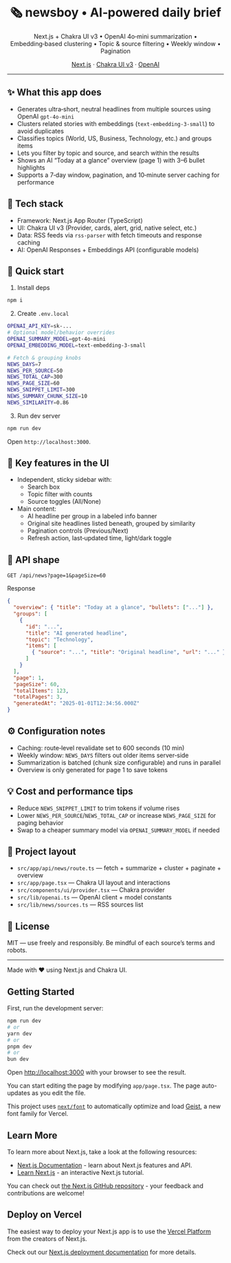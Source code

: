 <div align="center">
  <h1>🗞️ newsboy • AI‑powered daily brief</h1>
  <p>Next.js + Chakra UI v3 • OpenAI 4o‑mini summarization • Embedding‑based clustering • Topic & source filtering • Weekly window • Pagination</p>
  <p>
    <a href="https://nextjs.org">Next.js</a> ·
    <a href="https://chakra-ui.com">Chakra UI v3</a> ·
    <a href="https://platform.openai.com">OpenAI</a>
  </p>
</div>

---

## ✨ What this app does

- Generates ultra‑short, neutral headlines from multiple sources using OpenAI `gpt-4o-mini`
- Clusters related stories with embeddings (`text-embedding-3-small`) to avoid duplicates
- Classifies topics (World, US, Business, Technology, etc.) and groups items
- Lets you filter by topic and source, and search within the results
- Shows an AI “Today at a glance” overview (page 1) with 3–6 bullet highlights
- Supports a 7‑day window, pagination, and 10‑minute server caching for performance

## 🧱 Tech stack

- Framework: Next.js App Router (TypeScript)
- UI: Chakra UI v3 (Provider, cards, alert, grid, native select, etc.)
- Data: RSS feeds via `rss-parser` with fetch timeouts and response caching
- AI: OpenAI Responses + Embeddings API (configurable models)

## 🚀 Quick start

1) Install deps

```bash
npm i
```

2) Create `.env.local`

```bash
OPENAI_API_KEY=sk-...
# Optional model/behavior overrides
OPENAI_SUMMARY_MODEL=gpt-4o-mini
OPENAI_EMBEDDING_MODEL=text-embedding-3-small

# Fetch & grouping knobs
NEWS_DAYS=7
NEWS_PER_SOURCE=50
NEWS_TOTAL_CAP=300
NEWS_PAGE_SIZE=60
NEWS_SNIPPET_LIMIT=300
NEWS_SUMMARY_CHUNK_SIZE=10
NEWS_SIMILARITY=0.86
```

3) Run dev server

```bash
npm run dev
```

Open `http://localhost:3000`.

## 🧭 Key features in the UI

- Independent, sticky sidebar with:
  - Search box
  - Topic filter with counts
  - Source toggles (All/None)
- Main content:
  - AI headline per group in a labeled info banner
  - Original site headlines listed beneath, grouped by similarity
  - Pagination controls (Previous/Next)
  - Refresh action, last‑updated time, light/dark toggle

## 🔌 API shape

`GET /api/news?page=1&pageSize=60`

Response

```json
{
  "overview": { "title": "Today at a glance", "bullets": ["..."] },
  "groups": [
    {
      "id": "...",
      "title": "AI generated headline",
      "topic": "Technology",
      "items": [
        { "source": "...", "title": "Original headline", "url": "..." }
      ]
    }
  ],
  "page": 1,
  "pageSize": 60,
  "totalItems": 123,
  "totalPages": 3,
  "generatedAt": "2025-01-01T12:34:56.000Z"
}
```

## ⚙️ Configuration notes

- Caching: route‑level revalidate set to 600 seconds (10 min)
- Weekly window: `NEWS_DAYS` filters out older items server‑side
- Summarization is batched (chunk size configurable) and runs in parallel
- Overview is only generated for page 1 to save tokens

## 💡 Cost and performance tips

- Reduce `NEWS_SNIPPET_LIMIT` to trim tokens if volume rises
- Lower `NEWS_PER_SOURCE`/`NEWS_TOTAL_CAP` or increase `NEWS_PAGE_SIZE` for paging behavior
- Swap to a cheaper summary model via `OPENAI_SUMMARY_MODEL` if needed

## 📁 Project layout

- `src/app/api/news/route.ts` — fetch + summarize + cluster + paginate + overview
- `src/app/page.tsx` — Chakra UI layout and interactions
- `src/components/ui/provider.tsx` — Chakra provider
- `src/lib/openai.ts` — OpenAI client + model constants
- `src/lib/news/sources.ts` — RSS sources list

## 📝 License

MIT — use freely and responsibly. Be mindful of each source’s terms and robots.

---

Made with ❤️ using Next.js and Chakra UI.

## Getting Started

First, run the development server:

```bash
npm run dev
# or
yarn dev
# or
pnpm dev
# or
bun dev
```

Open [http://localhost:3000](http://localhost:3000) with your browser to see the result.

You can start editing the page by modifying `app/page.tsx`. The page auto-updates as you edit the file.

This project uses [`next/font`](https://nextjs.org/docs/app/building-your-application/optimizing/fonts) to automatically optimize and load [Geist](https://vercel.com/font), a new font family for Vercel.

## Learn More

To learn more about Next.js, take a look at the following resources:

- [Next.js Documentation](https://nextjs.org/docs) - learn about Next.js features and API.
- [Learn Next.js](https://nextjs.org/learn) - an interactive Next.js tutorial.

You can check out [the Next.js GitHub repository](https://github.com/vercel/next.js) - your feedback and contributions are welcome!

## Deploy on Vercel

The easiest way to deploy your Next.js app is to use the [Vercel Platform](https://vercel.com/new?utm_medium=default-template&filter=next.js&utm_source=create-next-app&utm_campaign=create-next-app-readme) from the creators of Next.js.

Check out our [Next.js deployment documentation](https://nextjs.org/docs/app/building-your-application/deploying) for more details.

